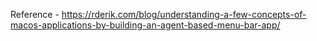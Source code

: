 Reference - https://rderik.com/blog/understanding-a-few-concepts-of-macos-applications-by-building-an-agent-based-menu-bar-app/